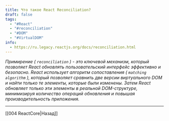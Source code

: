```yaml
---
title: Что такое React Reconciliation?
draft: false
tags:
  - "#React"
  - "#reconciliation"
  - "#DOM"
  - "#VirtualDOM"
info:
  - https://ru.legacy.reactjs.org/docs/reconciliation.html
---
```

_Примирение ( `reconciliation` ) - это ключевой механизм, который позволяет React обновлять пользовательский интерфейс эффективно и безопасно. React использует алгоритм сопоставления ( `matching algorithm` ), который позволяет сравнить две версии виртуального DOM и найти только те элементы, которые были изменены. Затем React обновляет только эти элементы в реальной DOM-структуре, минимизируя количество операций обновления и повышая производительность приложения._

---

[[004 ReactCore|Назад]]